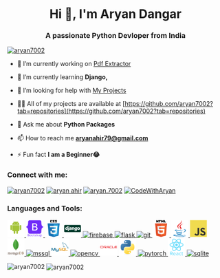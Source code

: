 <h1 align="center">Hi 👋, I'm Aryan Dangar</h1>
<h3 align="center">A passionate Python Devloper from India</h3>

<p align="left"> <a href="https://twitter.com/Aryan7002" target="blank"><img src="https://img.shields.io/twitter/follow/aryan7002?logo=twitter&style=for-the-badge" alt="aryan7002" /></a> </p>

- 🔭 I’m currently working on [Pdf Extractor](https://github.com/aryan7002/pdfExtractor-Python)

- 🌱 I’m currently learning **Django,**

- 🤝 I’m looking for help with [My Projects](https://github.com/aryan7002?tab=repositories)

- 👨‍💻 All of my projects are available at [https://github.com/aryan7002?tab=repositories](https://github.com/aryan7002?tab=repositories)

- 💬 Ask me about **Python Packages**

- 📫 How to reach me **aryanahir79@gmail.com**

- ⚡ Fun fact **I am a Beginner😂**

<h3 align="left">Connect with me:</h3>
<p align="left">
<a href="https://twitter.com/aryan7002" target="blank"><img align="center" src="https://cdn.jsdelivr.net/npm/simple-icons@3.0.1/icons/twitter.svg" alt="aryan7002" height="30" width="40" /></a>
<a href="https://fb.com/aryan.dangar.184" target="blank"><img align="center" src="https://cdn.jsdelivr.net/npm/simple-icons@3.0.1/icons/facebook.svg" alt="aryan ahir" height="30" width="40" /></a>
<a href="https://instagram.com/aryan.7002/" target="blank"><img align="center" src="https://cdn.jsdelivr.net/npm/simple-icons@3.0.1/icons/instagram.svg" alt="aryan.7002" height="30" width="40" /></a>
<a href="https://www.youtube.com/c/uctpxvbx03jh54xq3gyqscna" target="blank"><img align="center" src="https://cdn.jsdelivr.net/npm/simple-icons@3.0.1/icons/youtube.svg" alt="CodeWithAryan" height="30" width="40" /></a>
</p>

<h3 align="left">Languages and Tools:</h3>
<p align="left"> <a href="https://developer.android.com" target="_blank"> <img src="https://raw.githubusercontent.com/devicons/devicon/master/icons/android/android-original-wordmark.svg" alt="android" width="40" height="40"/> </a> <a href="https://getbootstrap.com" target="_blank"> <img src="https://raw.githubusercontent.com/devicons/devicon/master/icons/bootstrap/bootstrap-plain-wordmark.svg" alt="bootstrap" width="40" height="40"/> </a> <a href="https://www.w3schools.com/css/" target="_blank"> <img src="https://raw.githubusercontent.com/devicons/devicon/master/icons/css3/css3-original-wordmark.svg" alt="css3" width="40" height="40"/> </a> <a href="https://www.djangoproject.com/" target="_blank"> <img src="https://raw.githubusercontent.com/devicons/devicon/master/icons/django/django-original.svg" alt="django" width="40" height="40"/> </a> <a href="https://firebase.google.com/" target="_blank"> <img src="https://www.vectorlogo.zone/logos/firebase/firebase-icon.svg" alt="firebase" width="40" height="40"/> </a> <a href="https://flask.palletsprojects.com/" target="_blank"> <img src="https://www.vectorlogo.zone/logos/pocoo_flask/pocoo_flask-icon.svg" alt="flask" width="40" height="40"/> </a> <a href="https://git-scm.com/" target="_blank"> <img src="https://www.vectorlogo.zone/logos/git-scm/git-scm-icon.svg" alt="git" width="40" height="40"/> </a> <a href="https://www.w3.org/html/" target="_blank"> <img src="https://raw.githubusercontent.com/devicons/devicon/master/icons/html5/html5-original-wordmark.svg" alt="html5" width="40" height="40"/> </a> <a href="https://www.java.com" target="_blank"> <img src="https://raw.githubusercontent.com/devicons/devicon/master/icons/java/java-original.svg" alt="java" width="40" height="40"/> </a> <a href="https://developer.mozilla.org/en-US/docs/Web/JavaScript" target="_blank"> <img src="https://raw.githubusercontent.com/devicons/devicon/master/icons/javascript/javascript-original.svg" alt="javascript" width="40" height="40"/> </a> <a href="https://www.mongodb.com/" target="_blank"> <img src="https://raw.githubusercontent.com/devicons/devicon/master/icons/mongodb/mongodb-original-wordmark.svg" alt="mongodb" width="40" height="40"/> </a> <a href="https://www.microsoft.com/en-us/sql-server" target="_blank"> <img src="https://cdn.worldvectorlogo.com/logos/microsoft-sql-server.svg" alt="mssql" width="40" height="40"/> </a> <a href="https://www.mysql.com/" target="_blank"> <img src="https://raw.githubusercontent.com/devicons/devicon/master/icons/mysql/mysql-original-wordmark.svg" alt="mysql" width="40" height="40"/> </a> <a href="https://opencv.org/" target="_blank"> <img src="https://www.vectorlogo.zone/logos/opencv/opencv-icon.svg" alt="opencv" width="40" height="40"/> </a> <a href="https://www.oracle.com/" target="_blank"> <img src="https://raw.githubusercontent.com/devicons/devicon/master/icons/oracle/oracle-original.svg" alt="oracle" width="40" height="40"/> </a> <a href="https://www.python.org" target="_blank"> <img src="https://raw.githubusercontent.com/devicons/devicon/master/icons/python/python-original.svg" alt="python" width="40" height="40"/> </a> <a href="https://pytorch.org/" target="_blank"> <img src="https://www.vectorlogo.zone/logos/pytorch/pytorch-icon.svg" alt="pytorch" width="40" height="40"/> </a> <a href="https://reactjs.org/" target="_blank"> <img src="https://raw.githubusercontent.com/devicons/devicon/master/icons/react/react-original-wordmark.svg" alt="react" width="40" height="40"/> </a> <a href="https://www.sqlite.org/" target="_blank"> <img src="https://www.vectorlogo.zone/logos/sqlite/sqlite-icon.svg" alt="sqlite" width="40" height="40"/> </a> </p>

<p><img align="left" src="https://github-readme-stats.vercel.app/api/top-langs?username=aryan7002&show_icons=true&locale=en&layout=compact" alt="aryan7002" /></p>

<p>&nbsp;<img align="center" src="https://github-readme-stats.vercel.app/api?username=aryan7002&show_icons=true&locale=en" alt="aryan7002" /></p>
